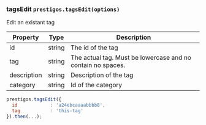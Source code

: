 <h3 id="tagsEdit">tagsEdit
  <code>prestigos.tagsEdit(options)</code>
</h3>

Edit an existant tag

| Property    | Type          | Description |
| ----------- | --------------|------------ |
| id          | string        | The id of the tag
| tag         | string        | The actual tag. Must be lowercase and no contain no spaces.
| description | string        | Description of the tag
| category    | string        | Id of the category

```javascript
prestigos.tagsEdit({
  id            : 'a24ebcaaaabbbb8',
  tag           : 'this-tag'
}).then(...);
```
